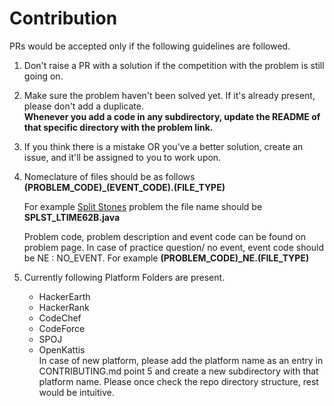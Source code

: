 # Contribution

PRs would be accepted only if the following guidelines are followed.

1. Don't raise a PR with a solution if the competition with the problem is still going on.
2. Make sure the problem haven't been solved yet. If it's already present, please don't add a duplicate.  
   **Whenever you add a code in any subdirectory, update the README of that specific directory with the problem link.**
3. If you think there is a mistake OR you've a better solution, create an issue, and it'll be assigned to you to work upon.
4. Nomeclature of files should be as follows   
    **(PROBLEM_CODE)\_(EVENT_CODE).(FILE_TYPE)**
    
    For example [Split Stones](https://www.codechef.com/LTIME62B/problems/SPLST) problem the file name should be     
    **SPLST\_LTIME62B.java**  
    
    Problem code, problem description and event code can be found on problem page. In case of practice question/ no event, event code should be NE : NO_EVENT. For example
    **(PROBLEM_CODE)\_NE.(FILE_TYPE)**
5. Currently following Platform Folders are present.
      - HackerEarth    
      - HackerRank   
      - CodeChef    
      - CodeForce    
      - SPOJ  
      - OpenKattis  
   In case of new platform, please add the platform name as an entry in CONTRIBUTING.md point 5 and create a new subdirectory with that platform name.
   Please once check the repo directory structure, rest would be intuitive.
